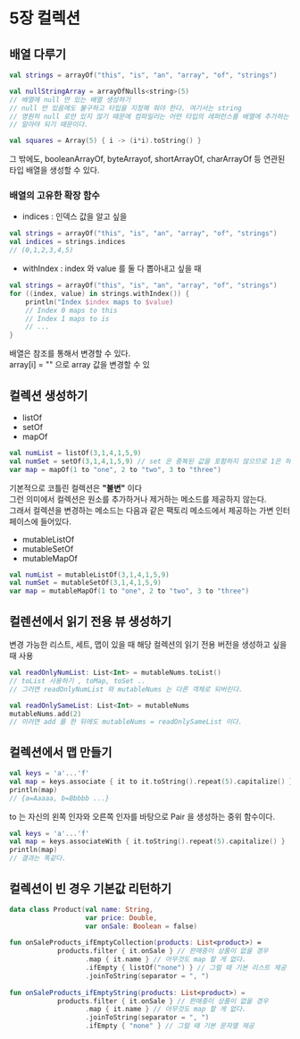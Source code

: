 # 5장 컬렉션

## 배열 다루기 

```kotlin
val strings = arrayOf("this", "is", "an", "array", "of", "strings")
```

```kotlin
val nullStringArray = arrayOfNulls<string>(5)
// 배열에 null 만 있는 배열 생성하기 
// null 만 있음에도 불구하고 타입을 지정해 줘야 한다. 여기서는 string 
// 영원히 null 로만 있지 않기 때문에 컴파일러는 어떤 타입의 레퍼런스를 배열에 추가하는 지
// 알아야 되기 때문이다.
```

```kotlin
val squares = Array(5) { i -> (i*i).toString() }
```

그 밖에도, booleanArrayOf, byteArrayof, shortArrayOf, charArrayOf 등 연관된 타입 배열을 생성할 수 있다.

### 배열의 고유한 확장 함수

* indices : 인덱스 값을 알고 싶을 

```kotlin
val strings = arrayOf("this", "is", "an", "array", "of", "strings")
val indices = strings.indices 
// (0,1,2,3,4,5)
```

* withIndex :  index 와 value 를 둘 다 뽑아내고 싶을 때

```kotlin
val strings = arrayOf("this", "is", "an", "array", "of", "strings")
for ((index, value) in strings.withIndex()) {
    println("Index $index maps to $value)
    // Index 0 maps to this
    // Index 1 maps to is 
    // ...
}
```

배열은 참조를 통해서 변경할 수 있다.  
array\[i\] = "" 으로 array 값을 변경할 수 있

## 컬렉션 생성하기 

* listOf
* setOf
* mapOf

```kotlin
val numList = listOf(3,1,4,1,5,9)
val numSet = setOf(3,1,4,1,5,9) // set 은 중복된 값을 포함하지 않으므로 1은 하나가 남는다.
var map = mapOf(1 to "one", 2 to "two", 3 to "three")
```

기본적으로 코틀린 컬렉션은 **"불변"** 이다   
그런 의미에서 컬렉션은 원소를 추가하거나 제거하는 메소드를 제공하지 않는다.   
그래서 컬렉션을 변경하는 메소드는 다음과 같은 팩토리 메소드에서 제공하는 가변 인터페이스에 들어있다.

* mutableListOf
* mutableSetOf
* mutableMapOf

```kotlin
val numList = mutableListOf(3,1,4,1,5,9)
val numSet = mutableSetOf(3,1,4,1,5,9)
var map = mutableMapOf(1 to "one", 2 to "two", 3 to "three")
```

## 컬렌션에서 읽기 전용 뷰 생성하기 

변경 가능한 리스트, 세트, 맵이 있을 때 해당 컬렉션의 읽기 전용 버전을 생성하고 싶을 때 사용

```kotlin
val readOnlyNumList: List<Int> = mutableNums.toList()
// toList 사용하기 , toMap, toSet ..
// 그러면 readOnlyNumList 와 mutableNums 는 다른 객체로 되버린다.
```

```kotlin
val readOnlySameList: List<Int> = mutableNums
mutableNums.add(2)
// 이러면 add 를 한 뒤에도 mutableNums = readOnlySameList 이다. 
```

## 컬렉션에서 맵 만들기 

```kotlin
val keys = 'a'...'f'
val map = keys.associate { it to it.toString().repeat(5).capitalize() }
println(map)
// {a=Aaaaa, b=Bbbbb ...}
```

to 는 자신의 왼쪽 인자와 오른쪽 인자를 바탕으로 Pair 을 생성하는 중위 함수이다. 

```kotlin
val keys = 'a'...'f'
val map = keys.associateWith { it.toString().repeat(5).capitalize() }
println(map)
// 결과는 똑같다. 
```



## 컬렉션이 빈 경우 기본값 리턴하기 

```kotlin
data class Product(val name: String,
                   var price: Double,
                   var onSale: Boolean = false)
                   
fun onSaleProducts_ifEmptyCollection(products: List<product>) = 
            products.filter { it.onSale } // 판매중이 상품이 없을 경우
                   .map { it.name } // 아무것도 map 할 게 없다. 
                   .ifEmpty { listOf("none") } // 그럴 때 기본 리스트 제공 
                   .joinToString(separator = ", ")
                   
fun onSaleProducts_ifEmptyString(products: List<product>) = 
            products.filter { it.onSale } // 판매중이 상품이 없을 경우
                   .map { it.name } // 아무것도 map 할 게 없다. 
                   .joinToString(separator = ", ")
                   .ifEmpty { "none" } // 그럴 때 기본 문자열 제공
```

